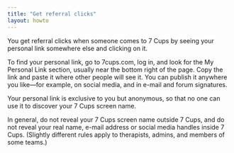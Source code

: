 ```yaml
---
title: "Get referral clicks"
layout: howto
---
```

You get referral clicks when someone comes to 7 Cups by seeing your personal link somewhere else and clicking on it.

To find your personal link, go to 7cups.com, log in, and look for the My Personal Link section, usually near the bottom right of the page. Copy the link and paste it where other people will see it. You can publish it anywhere you like—for example, on social media, and in e-mail and forum signatures.

Your personal link is exclusive to you but anonymous, so that no one can use it to discover your 7 Cups screen name.

In general, do not reveal your 7 Cups screen name outside 7 Cups, and do not reveal your real name, e-mail address or social media handles inside 7 Cups. (Slightly different rules apply to therapists, admins, and members of some teams.)
